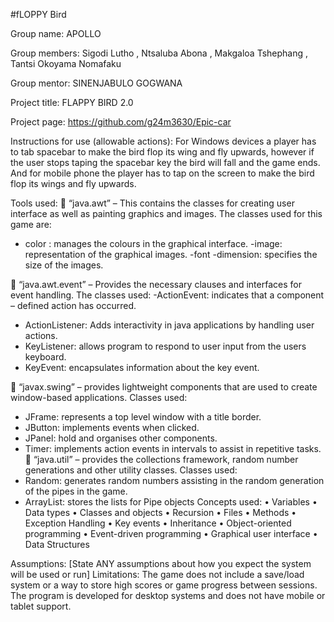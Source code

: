#fLOPPY Bird

Group name: APOLLO

Group members: Sigodi Lutho , Ntsaluba Abona , Makgaloa Tshephang , Tantsi Okoyama Nomafaku

Group mentor: SINENJABULO GOGWANA

Project title: FLAPPY BIRD 2.0

Project page: https://github.com/g24m3630/Epic-car

Instructions for use (allowable actions): For Windows devices a player has to tab spacebar to make the bird flop its wing and fly upwards, however if the user stops taping the spacebar key the bird will fall and the game ends. And for mobile phone the player has to tap on the screen to make the bird flop its wings and fly upwards. 

Tools used:
	“java.awt”  – This contains the classes for creating user interface as well as painting graphics and images.
 The classes used for this game are: 
 - color : manages the colours in the graphical interface.
 -image: representation of the graphical images. 
 -font 
 -dimension: specifies the size of the images.

	“java.awt.event” – Provides the necessary clauses and interfaces for event handling. 
The classes used: 
-ActionEvent: indicates that a component – defined action has 			        	occurred.
- ActionListener: Adds interactivity in java applications by handling 			user actions. 
- KeyListener: allows program to respond to user input from the users 			keyboard.
- KeyEvent: encapsulates information about the key event.

	“javax.swing” – provides lightweight components that are used to create window-based applications. 
Classes used:
-	JFrame: represents a top level window with a title border.
-	JButton: implements events when clicked.
-	JPanel: hold and organises other components. 
-	Timer: implements action events in intervals to assist in repetitive tasks. 
	“java.util” – provides the collections framework, random number generations  and other utility classes.
Classes used:
-	Random: generates random numbers assisting in the random generation of the pipes in the game.
-	ArrayList: stores the lists for Pipe objects
Concepts used: 
•	Variables 
•	Data types
•	Classes and objects
•	Recursion
•	Files
•	Methods
•	Exception Handling
•	Key events
•	Inheritance 
•	Object-oriented programming
•	Event-driven programming
•	Graphical user interface
•	Data Structures

Assumptions: [State ANY assumptions about how you expect the system will be used or run]
Limitations: The game does not include a save/load system or a way to store high scores or game progress between sessions. The program is developed for desktop systems and does not have mobile or tablet support.


